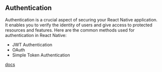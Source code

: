 ## Authentication
Authentication is a crucial aspect of securing your React Native application. It enables you to verify the identity of users and give access to protected resources and features. Here are the common methods used for authentication in React Native:

- JWT Authentication
- OAuth
- Simple Token Authentication

[docs](https://reactnative.dev/docs/security#authentication-and-deep-linking)

